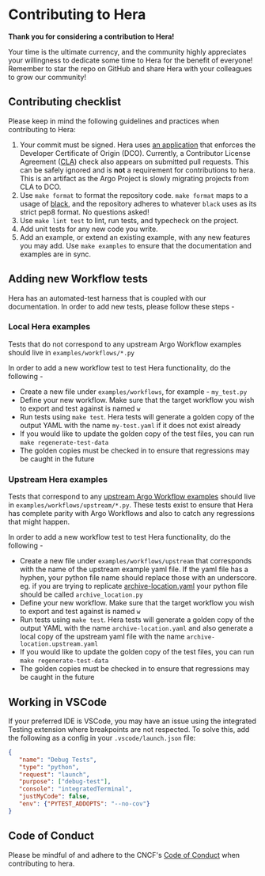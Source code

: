# Contributing to Hera

**Thank you for considering a contribution to Hera!**

Your time is the ultimate currency, and the community highly appreciates your willingness to dedicate some time to Hera
for the benefit of everyone! Remember to star the repo on GitHub and share Hera with your colleagues to grow our community!

## Contributing checklist

Please keep in mind the following guidelines and practices when contributing to Hera:

1. Your commit must be signed. Hera uses [an application](https://github.com/apps/dco) that enforces the Developer 
   Certificate of Origin (DCO). Currently, a Contributor License Agreement 
   ([CLA](https://github.com/cla-assistant/cla-assistant)) check also appears on submitted pull requests. This can be
   safely ignored and is **not** a requirement for contributions to hera. This is an artifact as the Argo Project is slowly migrating projects from CLA to DCO.
1. Use `make format` to format the repository code. `make format` maps to a usage of
   [black](https://github.com/psf/black), and the repository adheres to whatever `black` uses as its strict pep8 format.
   No questions asked!
1. Use `make lint test` to lint, run tests, and typecheck on the project.
1. Add unit tests for any new code you write.
1. Add an example, or extend an existing example, with any new features you may add. Use `make examples` to ensure that the documentation and examples are in sync.

## Adding new Workflow tests

Hera has an automated-test harness that is coupled with our documentation. In order to add new tests, please follow these steps - 

### Local Hera examples

Tests that do not correspond to any upstream Argo Workflow examples should live in `examples/workflows/*.py`

In order to add a new workflow test to test Hera functionality, do the following - 
- Create a new file under `examples/workflows`, for example - `my_test.py`
- Define your new workflow. Make sure that the target workflow you wish to export and test against is named `w`
- Run tests using `make test`. Hera tests will generate a golden copy of the output YAML with the name `my-test.yaml` if it does not exist already
- If you would like to update the golden copy of the test files, you can run `make regenerate-test-data`
- The golden copies must be checked in to ensure that regressions may be caught in the future

### Upstream Hera examples

Tests that correspond to any [upstream Argo Workflow examples](https://github.com/argoproj/argo-workflows/tree/master/examples) should live in `examples/workflows/upstream/*.py`. These tests exist to ensure that Hera has complete parity with Argo Workflows and also to catch any regressions that might happen.

In order to add a new workflow test to test Hera functionality, do the following - 
- Create a new file under `examples/workflows/upstream` that corresponds with the name of the upstream example yaml file. If the yaml file has a hyphen, your python file name should replace those with an underscore. eg. if you are trying to replicate [archive-location.yaml](https://github.com/argoproj/argo-workflows/blob/master/examples/archive-location.yaml) your python file should be called `archive_location.py`
- Define your new workflow. Make sure that the target workflow you wish to export and test against is named `w`
- Run tests using `make test`. Hera tests will generate a golden copy of the output YAML with the name `archive-location.yaml` and also generate a local copy of the upstream yaml file with the name `archive-location.upstream.yaml` 
- If you would like to update the golden copy of the test files, you can run `make regenerate-test-data`
- The golden copies must be checked in to ensure that regressions may be caught in the future

## Working in VSCode

If your preferred IDE is VSCode, you may have an issue using the integrated Testing extension where breakpoints are not
respected. To solve this, add the following as a config in your `.vscode/launch.json` file:

```json
{
   "name": "Debug Tests",
   "type": "python",
   "request": "launch",
   "purpose": ["debug-test"],
   "console": "integratedTerminal",
   "justMyCode": false,
   "env": {"PYTEST_ADDOPTS": "--no-cov"}
}
```

## Code of Conduct

Please be mindful of and adhere to the CNCF's
[Code of Conduct](https://github.com/cncf/foundation/blob/main/code-of-conduct.md) when contributing to hera.
